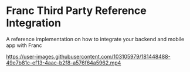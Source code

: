 # Franc Third Party Reference Integration

A reference implementation on how to integrate your backend and mobile app with Franc


https://user-images.githubusercontent.com/103105979/181448488-49e7b81c-ef13-4aac-b2f8-a576f64a5962.mp4



